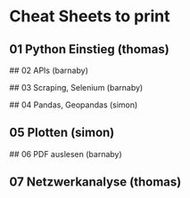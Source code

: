 # Cheat Sheets to print

## 01 Python Einstieg (thomas)

## 02 APIs (barnaby)

## 03 Scraping, Selenium (barnaby)

## 04 Pandas, Geopandas (simon)

## 05 Plotten (simon)

## 06 PDF auslesen (barnaby)

## 07 Netzwerkanalyse (thomas)
